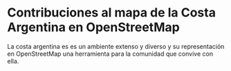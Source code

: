 # Contribuciones al mapa de la Costa Argentina en OpenStreetMap

La costa argentina es es un ambiente extenso y diverso y su representación en OpenStreetMap una herramienta para la comunidad que convive con ella.
